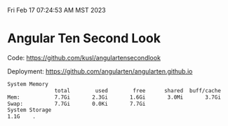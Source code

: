Fri Feb 17 07:24:53 AM MST 2023

# Angular Ten Second Look

Code: https://github.com/kusl/angulartensecondlook

Deployment: https://github.com/angularten/angularten.github.io

```bash
System Memory
               total        used        free      shared  buff/cache   available
Mem:           7.7Gi       2.3Gi       1.6Gi       3.0Mi       3.7Gi       5.0Gi
Swap:          7.7Gi       0.0Ki       7.7Gi
System Storage
1.1G	.
```
```bash
